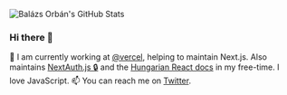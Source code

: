 ![Balázs Orbán's GitHub Stats](https://github-readme-stats.vercel.app/api?username=balazsorban44&title_color=fff&icon_color=8B959E&text_color=9f9f9f&bg_color=0E1217)

### Hi there 👋

🔭 I am currently working at [@vercel](https://vercel.com), helping to maintain Next.js. Also maintains [NextAuth.js 🔒](https://github.com/nextauthjs/next-auth) and the  [Hungarian React docs](https://github.com/reactjs/hu.reactjs.org) in my free-time. I love JavaScript. 📫 You can reach me on [Twitter](https://twitter.com/balazsorban44).

<!--
**balazsorban44/balazsorban44** is a ✨ _special_ ✨ repository because its `README.md` (this file) appears on your GitHub profile.

Here are some ideas to get you started:

- 🔭 I’m currently working on ...
- 🌱 I’m currently learning ...
- 👯 I’m looking to collaborate on ...
- 🤔 I’m looking for help with ...
- 💬 Ask me about ...
- 📫 How to reach me: ...
- 😄 Pronouns: ...
- ⚡ Fun fact: ...
-->
